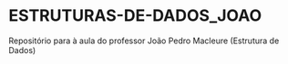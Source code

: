 # ESTRUTURAS-DE-DADOS_JOAO
Repositório para à aula do professor João Pedro Macleure (Estrutura de Dados)
